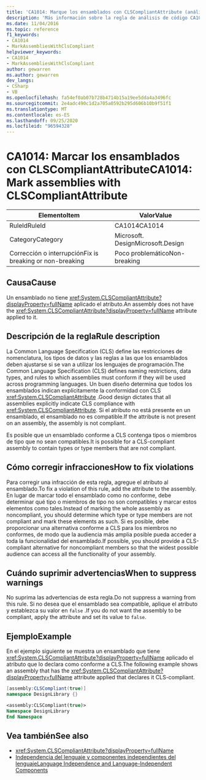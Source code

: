 ```yaml
---
title: 'CA1014: Marque los ensamblados con CLSCompliantAttribute (análisis de código)'
description: 'Más información sobre la regla de análisis de código CA1014: marcar los ensamblados con CLSCompliantAttribute'
ms.date: 11/04/2016
ms.topic: reference
f1_keywords:
- CA1014
- MarkAssembliesWithClsCompliant
helpviewer_keywords:
- CA1014
- MarkAssembliesWithClsCompliant
author: gewarren
ms.author: gewarren
dev_langs:
- CSharp
- VB
ms.openlocfilehash: fa54ef0ab07b728b4714b15a19ee5dda4a3496fc
ms.sourcegitcommit: 2e4adc490c1d2a705a0592b295d606b10b9f51f1
ms.translationtype: MT
ms.contentlocale: es-ES
ms.lasthandoff: 09/25/2020
ms.locfileid: "96594328"
---
```

# <a name="ca1014-mark-assemblies-with-clscompliantattribute"></a><span data-ttu-id="fe328-103">CA1014: Marcar los ensamblados con CLSCompliantAttribute</span><span class="sxs-lookup"><span data-stu-id="fe328-103">CA1014: Mark assemblies with CLSCompliantAttribute</span></span>

| <span data-ttu-id="fe328-104">Elemento</span><span class="sxs-lookup"><span data-stu-id="fe328-104">Item</span></span>                                     | <span data-ttu-id="fe328-105">Valor</span><span class="sxs-lookup"><span data-stu-id="fe328-105">Value</span></span>            |
|------------------------------------------|------------------|
| <span data-ttu-id="fe328-106">RuleId</span><span class="sxs-lookup"><span data-stu-id="fe328-106">RuleId</span></span>                                   | <span data-ttu-id="fe328-107">CA1014</span><span class="sxs-lookup"><span data-stu-id="fe328-107">CA1014</span></span>           |
| <span data-ttu-id="fe328-108">Category</span><span class="sxs-lookup"><span data-stu-id="fe328-108">Category</span></span>                                 | <span data-ttu-id="fe328-109">Microsoft. Design</span><span class="sxs-lookup"><span data-stu-id="fe328-109">Microsoft.Design</span></span> |
| <span data-ttu-id="fe328-110">Corrección o interrupción</span><span class="sxs-lookup"><span data-stu-id="fe328-110">Fix is breaking or non-breaking</span></span> | <span data-ttu-id="fe328-111">Poco problemático</span><span class="sxs-lookup"><span data-stu-id="fe328-111">Non-breaking</span></span>     |

## <a name="cause"></a><span data-ttu-id="fe328-112">Causa</span><span class="sxs-lookup"><span data-stu-id="fe328-112">Cause</span></span>

<span data-ttu-id="fe328-113">Un ensamblado no tiene <xref:System.CLSCompliantAttribute?displayProperty=fullName> aplicado el atributo.</span><span class="sxs-lookup"><span data-stu-id="fe328-113">An assembly does not have the <xref:System.CLSCompliantAttribute?displayProperty=fullName> attribute applied to it.</span></span>

## <a name="rule-description"></a><span data-ttu-id="fe328-114">Descripción de la regla</span><span class="sxs-lookup"><span data-stu-id="fe328-114">Rule description</span></span>

<span data-ttu-id="fe328-115">La Common Language Specification (CLS) define las restricciones de nomenclatura, los tipos de datos y las reglas a las que los ensamblados deben ajustarse si se van a utilizar los lenguajes de programación.</span><span class="sxs-lookup"><span data-stu-id="fe328-115">The Common Language Specification (CLS) defines naming restrictions, data types, and rules to which assemblies must conform if they will be used across programming languages.</span></span> <span data-ttu-id="fe328-116">Un buen diseño determina que todos los ensamblados indican explícitamente la conformidad con CLS <xref:System.CLSCompliantAttribute> .</span><span class="sxs-lookup"><span data-stu-id="fe328-116">Good design dictates that all assemblies explicitly indicate CLS compliance with <xref:System.CLSCompliantAttribute>.</span></span> <span data-ttu-id="fe328-117">Si el atributo no está presente en un ensamblado, el ensamblado no es compatible.</span><span class="sxs-lookup"><span data-stu-id="fe328-117">If the attribute is not present on an assembly, the assembly is not compliant.</span></span>

<span data-ttu-id="fe328-118">Es posible que un ensamblado conforme a CLS contenga tipos o miembros de tipo que no sean compatibles.</span><span class="sxs-lookup"><span data-stu-id="fe328-118">It is possible for a CLS-compliant assembly to contain types or type members that are not compliant.</span></span>

## <a name="how-to-fix-violations"></a><span data-ttu-id="fe328-119">Cómo corregir infracciones</span><span class="sxs-lookup"><span data-stu-id="fe328-119">How to fix violations</span></span>

<span data-ttu-id="fe328-120">Para corregir una infracción de esta regla, agregue el atributo al ensamblado.</span><span class="sxs-lookup"><span data-stu-id="fe328-120">To fix a violation of this rule, add the attribute to the assembly.</span></span> <span data-ttu-id="fe328-121">En lugar de marcar todo el ensamblado como no conforme, debe determinar qué tipo o miembros de tipo no son compatibles y marcar estos elementos como tales.</span><span class="sxs-lookup"><span data-stu-id="fe328-121">Instead of marking the whole assembly as noncompliant, you should determine which type or type members are not compliant and mark these elements as such.</span></span> <span data-ttu-id="fe328-122">Si es posible, debe proporcionar una alternativa conforme a CLS para los miembros no conformes, de modo que la audiencia más amplia posible pueda acceder a toda la funcionalidad del ensamblado.</span><span class="sxs-lookup"><span data-stu-id="fe328-122">If possible, you should provide a CLS-compliant alternative for noncompliant members so that the widest possible audience can access all the functionality of your assembly.</span></span>

## <a name="when-to-suppress-warnings"></a><span data-ttu-id="fe328-123">Cuándo suprimir advertencias</span><span class="sxs-lookup"><span data-stu-id="fe328-123">When to suppress warnings</span></span>

<span data-ttu-id="fe328-124">No suprima las advertencias de esta regla.</span><span class="sxs-lookup"><span data-stu-id="fe328-124">Do not suppress a warning from this rule.</span></span> <span data-ttu-id="fe328-125">Si no desea que el ensamblado sea compatible, aplique el atributo y establezca su valor en `false` .</span><span class="sxs-lookup"><span data-stu-id="fe328-125">If you do not want the assembly to be compliant, apply the attribute and set its value to `false`.</span></span>

## <a name="example"></a><span data-ttu-id="fe328-126">Ejemplo</span><span class="sxs-lookup"><span data-stu-id="fe328-126">Example</span></span>

<span data-ttu-id="fe328-127">En el ejemplo siguiente se muestra un ensamblado que tiene <xref:System.CLSCompliantAttribute?displayProperty=fullName> aplicado el atributo que lo declara como conforme a CLS.</span><span class="sxs-lookup"><span data-stu-id="fe328-127">The following example shows an assembly that has the <xref:System.CLSCompliantAttribute?displayProperty=fullName> attribute applied that declares it CLS-compliant.</span></span>

```csharp
[assembly:CLSCompliant(true)]
namespace DesignLibrary {}
```

```vb
<assembly:CLSCompliant(true)>
Namespace DesignLibrary
End Namespace
```

## <a name="see-also"></a><span data-ttu-id="fe328-128">Vea también</span><span class="sxs-lookup"><span data-stu-id="fe328-128">See also</span></span>

- <xref:System.CLSCompliantAttribute?displayProperty=fullName>
- [<span data-ttu-id="fe328-129">Independencia del lenguaje y componentes independientes del lenguaje</span><span class="sxs-lookup"><span data-stu-id="fe328-129">Language Independence and Language-Independent Components</span></span>](../../../standard/language-independence-and-language-independent-components.md)
